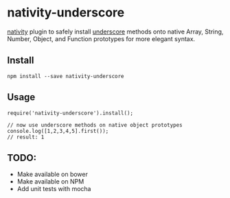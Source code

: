 nativity-underscore
====================

[nativity](https://github.com/metaraine/cint) plugin to safely install [underscore](http://underscorejs.org) methods onto native Array, String, Number, Object, and Function prototypes for more elegant syntax.

## Install

    npm install --save nativity-underscore

## Usage

    require('nativity-underscore').install();

    // now use underscore methods on native object prototypes
    console.log([1,2,3,4,5].first());
    // result: 1

## TODO:
* Make available on bower
* Make available on NPM
* Add unit tests with mocha